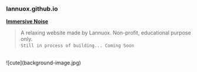 ### lannuox.github.io
[**Immersive Noise**](https://www.example.com)

> A relaxing website made by Lannuox. 
> Non-profit, educational purpose only.<br>
`Still in process of building... Coming Soon`
<br>
![cute](background-image.jpg)
